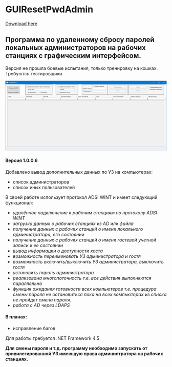 # GUIResetPwdAdmin
[Download here](https://github.com/Zud71/GUIResetPwdAdmin/releases)

## Программа по удаленному сбросу паролей локальных администраторов на рабочих станциях с графическим интерфейсом.
Версия не прошла боевые испытания, только тренировку на кошках. Требуются тестировщики.

![](img/main.png)

#### Версия 1.0.0.6

Добавлено вывод дополнительных данных по УЗ на компьютерах:
- список администраторов
- список иных пользователей


В своей работе использует протокол ADSI WINT и имеет следующий функционал:

<em>

- удалённое подключение к рабочим станциям по протоколу  ADSI WINT 
- загрузка данных о рабочих станциях из AD или файла
- получение данных с рабочих станций о имени локального администратора, его состоянии
- получение данных с рабочих станций о имени гостевой учетной записи и ее состоянии
- вывод информации о доступности хоста
- возможность переименовать УЗ администратора и гостя
- возможность включить/выключить УЗ администратора, выключить гостя
- установить пароль администратора</li>
- реализована многопоточность т.е. все действия выполняются параллельно
- функция ожидания готовности всех компьютеров т.е. процедура смены пароля не остановиться пока на всех компьютерах из списка не пройдет смена пароля.
- работа с AD через LDAPS
</em>




#### В планах:
- исправление багов


Для работы требуется .NET Framework 4.5


**Для смены пароля и т.д. программу необходимо запускать от привилегированной УЗ имеющую права администратора на рабочих станциях.**
